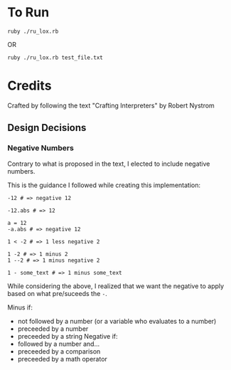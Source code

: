 # To Run

```
ruby ./ru_lox.rb
```

OR

```
ruby ./ru_lox.rb test_file.txt
```

# Credits
Crafted by following the text "Crafting Interpreters" by Robert Nystrom

## Design Decisions
### Negative Numbers
Contrary to what is proposed in the text, I elected to include negative numbers.

This is the guidance I followed while creating this implementation:
```
-12 # => negative 12

-12.abs # => 12

a = 12
-a.abs # => negative 12

1 < -2 # => 1 less negative 2

1 -2 # => 1 minus 2
1 --2 # => 1 minus negative 2

1 - some_text # => 1 minus some_text
```

While considering the above, I realized that we want the negative to apply based on what pre/suceeds the `-`.

Minus if:
- not followed by a number (or a variable who evaluates to a number)
- preceeded by a number
- preceeded by a string
Negative if:
- followed by a number and...
- preceeded by a comparison
- preceeded by a math operator